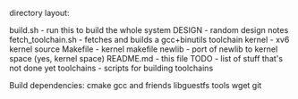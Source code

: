 directory layout:

build.sh           - run this to build the whole system
DESIGN             - random design notes
fetch_toolchain.sh - fetches and builds a gcc+binutils toolchain
kernel             - xv6 kernel source
Makefile           - kernel makefile
newlib             - port of newlib to kernel space (yes, kernel space)
README.md          - this file
TODO               - list of stuff that's not done yet
toolchains         - scripts for building toolchains

Build dependencies:
   cmake
   gcc and friends
   libguestfs tools
   wget
   git

